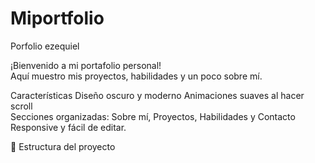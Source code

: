 # Miportfolio
Porfolio ezequiel

¡Bienvenido a mi portafolio personal!  
Aquí muestro mis proyectos, habilidades y un poco sobre mí.

Características
Diseño oscuro y moderno
Animaciones suaves al hacer scroll  
Secciones organizadas: Sobre mí, Proyectos, Habilidades y Contacto  
Responsive y fácil de editar.

📂 Estructura del proyecto
